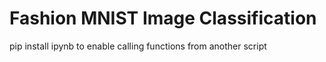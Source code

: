 # Fashion MNIST Image Classification

pip install ipynb to enable calling functions from another script

